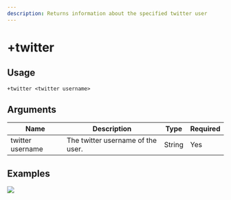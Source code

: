```yaml
---
description: Returns information about the specified twitter user
---
```


# +twitter

## Usage

```
+twitter <twitter username>
```

## Arguments

| Name             | Description                       | Type   | Required |
| ---------------- | --------------------------------- | ------ | -------- |
| twitter username | The twitter username of the user. | String | Yes      |

## Examples

![](https://user-images.githubusercontent.com/111157596/201486457-5d76296a-fc5e-475f-af5e-694e5bd04be1.png)
